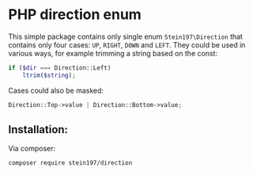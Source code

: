 # PHP direction enum
This simple package contains only single enum `Stein197\Direction` that contains only four cases: `UP`, `RIGHT`, `DOWN` and `LEFT`. They could be used in various ways, for example trimming a string based on the const:

```php
if ($dir === Direction::Left)
	ltrim($string);
```

Cases could also be masked:

```php
Direction::Top->value | Direction::Bottom->value;
```

## Installation:
Via composer:
```
composer require stein197/direction
```
